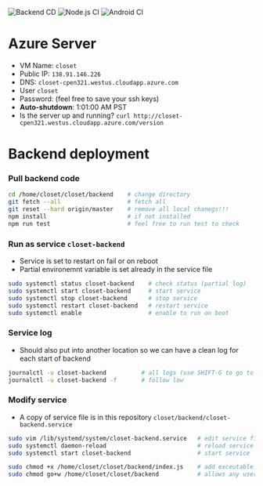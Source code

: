 ![Backend CD](https://github.com/JohnLi1999/closet/workflows/Backend%20CD/badge.svg)
![Node.js CI](https://github.com/JohnLi1999/closet/workflows/Node.js%20CI/badge.svg)
![Android CI](https://github.com/JohnLi1999/closet/workflows/Android%20CI/badge.svg)

# Azure Server
- VM Name: `closet`
- Public IP: `138.91.146.226`
- DNS: `closet-cpen321.westus.cloudapp.azure.com`
- User `closet`
- Password: (feel free to save your ssh keys)
- **Auto-shutdown**: 1:01:00 AM PST
- Is the server up and running? `curl http://closet-cpen321.westus.cloudapp.azure.com/version`

# Backend deployment
### Pull backend code
```sh
cd /home/closet/closet/backend    # change directory
git fetch --all                   # fetch all
git reset --hard origin/master    # remove all local chanegs!!!
npm install                       # if not installed
npm run test                      # feel free to run test to check
```

### Run as service `closet-backend`
- Service is set to restart on fail or on reboot
- Partial environemnt variable is set already in the service file
```sh
sudo systemctl status closet-backend    # check status (partial log)
sudo systemctl start closet-backend     # start service
sudo systemctl stop closet-backend      # stop service
sudo systemctl restart closet-backend   # restart service
sudo systemctl enable                   # enable to run on boot
```

### Service log
- Should also put into another location so we can have a clean log for each start of backend
```sh
journalctl -u closet-backend          # all logs (use SHIFT-G to go to the bottom)
journalctl -u closet-backend -f       # follow low
```

### Modify service
- A copy of service file is in this repository `closet/backend/closet-backend.service`
```sh
sudo vim /lib/systemd/system/closet-backend.service   # edit service file
sudo systemctl daemon-reload                          # reload service file
sudo systemctl start closet-backend                   # start service

sudo chmod +x /home/closet/closet/backend/index.js    # add exceutable permissions to express app
sudo chmod go+w /home/closet/closet/backend           # allows any users to write the app folder (for using fs)
```



